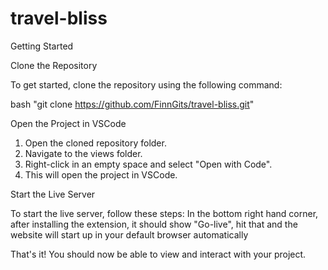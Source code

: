 # travel-bliss
Getting Started


Clone the Repository


To get started, clone the repository using the following command:


bash
"git clone https://github.com/FinnGits/travel-bliss.git"


Open the Project in VSCode


1. Open the cloned repository folder.
2. Navigate to the views folder.
3. Right-click in an empty space and select "Open with Code".
4. This will open the project in VSCode.

Start the Live Server


To start the live server, follow these steps:
In the bottom right hand corner, after installing the extension, it should show "Go-live", 
hit that and the website will start up in your default browser automatically

That's it! You should now be able to view and interact with your project.
